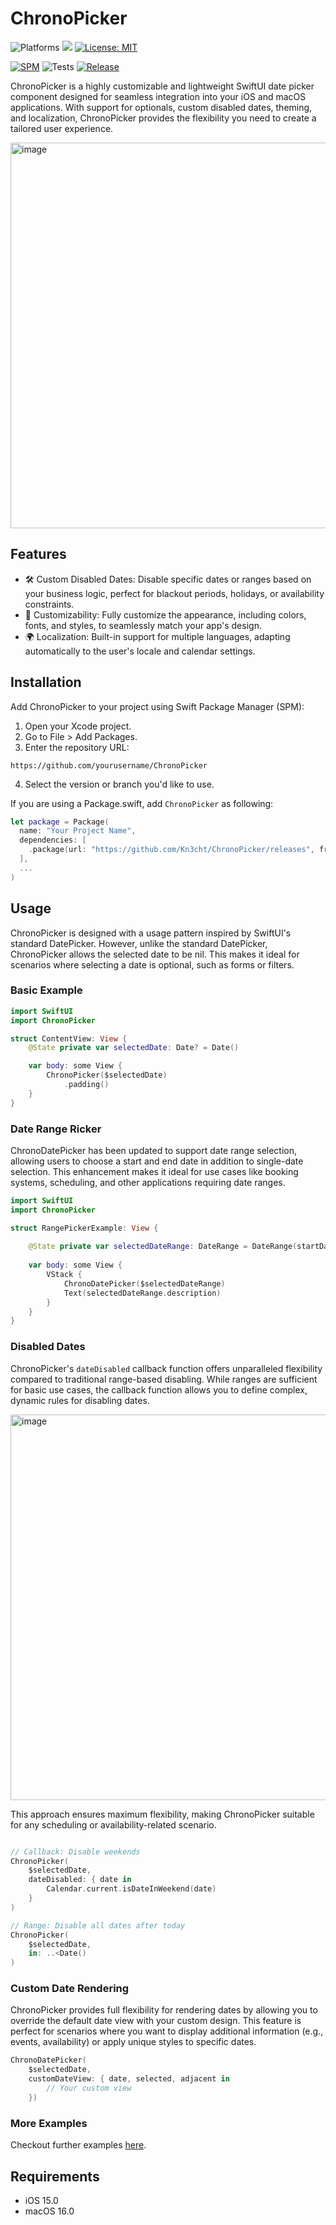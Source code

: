 # ChronoPicker

<p align="leading">
    <img src="https://img.shields.io/badge/platform-iOS-blue.svg?style=flat" alt="Platforms" />
    <img src="https://img.shields.io/badge/Swift-5-orange.svg" />
    <a href="https://github.com/Kn3cht/ChronoPicker/blob/main/LICENSE"><img src="http://img.shields.io/badge/license-MIT-blue.svg?style=flat" alt="License: MIT" /></a>
</p>

[![SPM](https://img.shields.io/badge/Swift%20Package%20Manager-compatible-brightgreen.svg)](https://github.com/apple/swift-package-manager)
![Tests](https://github.com/Kn3cht/ChronoPicker/workflows/Swift/badge.svg)
[![Release](https://img.shields.io/github/v/release/Kn3cht/ChronoPicker)](https://img.shields.io/github/v/release/Kn3cht/ChronoPicker)



ChronoPicker is a highly customizable and lightweight SwiftUI date picker component designed for seamless integration into your iOS and macOS applications. With support for optionals, custom disabled dates, theming, and localization, ChronoPicker provides the flexibility you need to create a tailored user experience.

<img width="617" alt="image" src="https://github.com/user-attachments/assets/5ee0de1a-2a43-48ec-aaa9-2e6f92c71ccb">

## Features
- 🛠 Custom Disabled Dates: Disable specific dates or ranges based on your business logic, perfect for blackout periods, holidays, or availability constraints.
- 🎨 Customizability: Fully customize the appearance, including colors, fonts, and styles, to seamlessly match your app's design.
- 🌍 Localization: Built-in support for multiple languages, adapting automatically to the user's locale and calendar settings.

## Installation
Add ChronoPicker to your project using Swift Package Manager (SPM):

1. Open your Xcode project.
2. Go to File > Add Packages.
3. Enter the repository URL:
```
https://github.com/yourusername/ChronoPicker
```

4. Select the version or branch you'd like to use.

If you are using a Package.swift, add `ChronoPicker` as following:

```swift
let package = Package(
  name: "Your Project Name",
  dependencies: [
    .package(url: "https://github.com/Kn3cht/ChronoPicker/releases", from: "<version>") // Checkout https://github.com/Kn3cht/ChronoPicker/releases
  ],
  ...
)
```

## Usage

ChronoPicker is designed with a usage pattern inspired by SwiftUI's standard DatePicker. However, unlike the standard DatePicker, ChronoPicker allows the selected date to be nil. This makes it ideal for scenarios where selecting a date is optional, such as forms or filters.

### Basic Example

```swift
import SwiftUI
import ChronoPicker

struct ContentView: View {
    @State private var selectedDate: Date? = Date()

    var body: some View {
        ChronoPicker($selectedDate)
            .padding()
    }
}
```

### Date Range Ricker
ChronoDatePicker has been updated to support date range selection, 
allowing users to choose a start and end date in addition to single-date selection. 
This enhancement makes it ideal for use cases like booking systems, scheduling, 
and other applications requiring date ranges.

```swift
import SwiftUI
import ChronoPicker

struct RangePickerExample: View {
    
    @State private var selectedDateRange: DateRange = DateRange(startDate: Date(), endDate: Calendar.current.date(byAdding: .day, value: 4, to: Date()))
    
    var body: some View {
        VStack {
            ChronoDatePicker($selectedDateRange)
            Text(selectedDateRange.description)
        }
    }
}
```


### Disabled Dates

ChronoPicker's `dateDisabled` callback function offers unparalleled flexibility compared to traditional range-based disabling. While ranges are sufficient for basic use cases, the callback function allows you to define complex, dynamic rules for disabling dates.

<img width="617" alt="image" src="https://github.com/user-attachments/assets/bb039d6b-6888-4588-bbd1-18edf3397494">

This approach ensures maximum flexibility, making ChronoPicker suitable for any scheduling or availability-related scenario.


```swift 

// Callback: Disable weekends
ChronoPicker(
    $selectedDate,
    dateDisabled: { date in
        Calendar.current.isDateInWeekend(date)
    }
)

// Range: Disable all dates after today
ChronoPicker(
    $selectedDate,
    in: ..<Date()
)
```

### Custom Date Rendering

ChronoPicker provides full flexibility for rendering dates by allowing you to override the default date view with your custom design. This feature is perfect for scenarios where you want to display additional information (e.g., events, availability) or apply unique styles to specific dates.

```swift
ChronoDatePicker(
    $selectedDate,
    customDateView: { date, selected, adjacent in
        // Your custom view
    })
```

### More Examples

Checkout further examples [here](https://github.com/Kn3cht/ChronoPicker/tree/main/Example/ChronoPickerExample).

## Requirements

- iOS 15.0
- macOS 16.0
